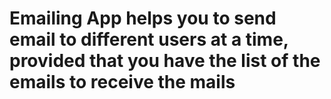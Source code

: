 # Emailing App helps you to send email to different users at a time, provided that you have the list of the emails to receive the mails
